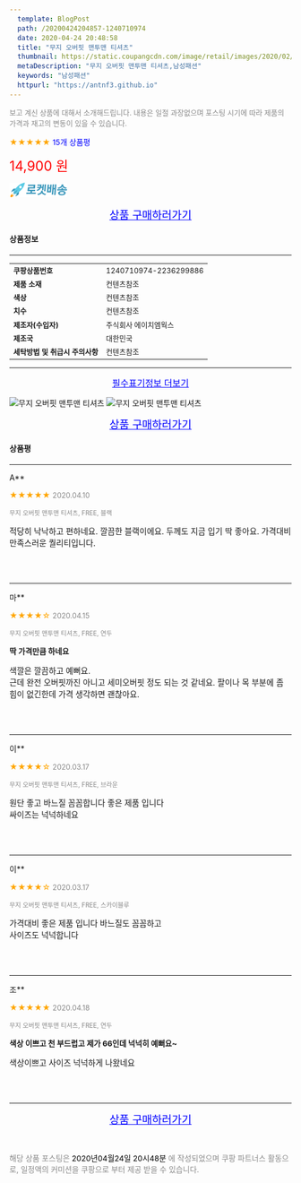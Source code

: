 ```yaml
---
  template: BlogPost
  path: /20200424204857-1240710974
  date: 2020-04-24 20:48:58
  title: "무지 오버핏 맨투맨 티셔츠"
  thumbnail: https://static.coupangcdn.com/image/retail/images/2020/02/05/16/3/d9ecd08a-d0d2-4b05-a9dd-13e06a021275.jpg
  metaDescription: "무지 오버핏 맨투맨 티셔츠,남성패션"
  keywords: "남성패션"
  httpurl: "https://antnf3.github.io"
---
```

  
<span style="color: #888;font-size:0.8rem">보고 계신 상품에 대해서 소개해드립니다.
내용은 일절 과장없으며 포스팅 시기에 따라 제품의 가격과 재고의 변동이 있을 수 있습니다.</span>
  
<span style="color: orange;">★★★★★</span> <span style="color: blue;font-size: 0.85rem;">15개 상품평</span>

<span style="font-size: 0.9rem"></span> 

<span style="color: red;font-size: 1.5rem;">14,900 원</span>

![로켓배송](/assets/rocket_logo.png)

<p align="center"><a href="http://me2.do/5QxdEvAC" style="font-size: 1.2rem; color: blue;">상품 구매하러가기</a></p>

#### 상품정보

---

|                  |                       |
| ---------------- | --------------------- |
| **<span style="font-size:0.8rem;">쿠팡상품번호</span>** | <span style="font-size:0.8rem;">1240710974-2236299886</span> |
| **<span style="font-size:0.8rem;">제품 소재</span>**    | <span style="font-size:0.8rem;">컨텐츠참조</span>        |
| **<span style="font-size:0.8rem;">색상</span>**    | <span style="font-size:0.8rem;">컨텐츠참조</span>        |
| **<span style="font-size:0.8rem;">치수</span>**    | <span style="font-size:0.8rem;">컨텐츠참조</span>        |
| **<span style="font-size:0.8rem;">제조자(수입자)</span>**    | <span style="font-size:0.8rem;">주식회사 에이치엠웍스</span>        |
| **<span style="font-size:0.8rem;">제조국</span>**    | <span style="font-size:0.8rem;">대한민국</span>        |
| **<span style="font-size:0.8rem;">세탁방법 및 취급시 주의사항</span>**    | <span style="font-size:0.8rem;">컨텐츠참조</span>        |




---

<p align="center"><a href="http://me2.do/5QxdEvAC" style="font-size: 1rem; color: blue;">필수표기정보 더보기</a></p>

![무지 오버핏 맨투맨 티셔츠](http://thumbnail8.coupangcdn.com/thumbnails/remote/q89/image/retail/images/577584389299234-fb4cc46b-bf6f-4512-9ea6-5fc6be5ab46a.jpg)
![무지 오버핏 맨투맨 티셔츠](http://thumbnail7.coupangcdn.com/thumbnails/remote/q89/image/retail/images/2020/02/07/9/1/7e5b8b1d-c823-4c04-b5c7-9dd110c5e4c8.jpg)

<p align="center"><a href="http://me2.do/5QxdEvAC" style="font-size: 1.2rem; color: blue;">상품 구매하러가기</a></p>

#### 상품평
  
---
  
A**
    
<span style="color: orange;">★★★★★</span> <span style="font-size:0.8rem;color: #888;">2020.04.10</span>
    
<span style="color: #888;font-size:0.7rem">무지 오버핏 맨투맨 티셔츠, FREE, 블랙</span>
    

    
<span style="font-size: 0.9rem;">적당히 낙낙하고 편하네요. 깔끔한 블랙이에요. 두께도 지금 입기 딱 좋아요. 가격대비 만족스러운 퀄리티입니다.</span>
    
<br>
<br>

---
  
마**
    
<span style="color: orange;">★★★★☆</span> <span style="font-size:0.8rem;color: #888;">2020.04.15</span>
    
<span style="color: #888;font-size:0.7rem">무지 오버핏 맨투맨 티셔츠, FREE, 연두</span>
    
<span style="font-size:0.85rem">**딱 가격만큼 하네요**</span>
    
<span style="font-size: 0.9rem;">색깔은 깔끔하고 예뻐요.<br/>근데 완전 오버핏까진 아니고 세미오버핏 정도 되는 것 같네요. 팔이나 목 부분에 좀 힘이 없긴한데 가격 생각하면 괜찮아요.</span>
    
<br>
<br>

---
  
이**
    
<span style="color: orange;">★★★★☆</span> <span style="font-size:0.8rem;color: #888;">2020.03.17</span>
    
<span style="color: #888;font-size:0.7rem">무지 오버핏 맨투맨 티셔츠, FREE, 브라운</span>
    

    
<span style="font-size: 0.9rem;">원단 좋고  바느질 꼼꼼합니다   좋은 제품 입니다<br/>싸이즈는 넉넉하네요</span>
    
<br>
<br>

---
  
이**
    
<span style="color: orange;">★★★★☆</span> <span style="font-size:0.8rem;color: #888;">2020.03.17</span>
    
<span style="color: #888;font-size:0.7rem">무지 오버핏 맨투맨 티셔츠, FREE, 스카이블루</span>
    

    
<span style="font-size: 0.9rem;">가격대비 좋은 제품 입니다   바느질도 꼼꼼하고<br/>사이즈도 넉넉합니다</span>
    
<br>
<br>

---
  
조**
    
<span style="color: orange;">★★★★★</span> <span style="font-size:0.8rem;color: #888;">2020.04.18</span>
    
<span style="color: #888;font-size:0.7rem">무지 오버핏 맨투맨 티셔츠, FREE, 연두</span>
    
<span style="font-size:0.85rem">**색상 이쁘고 천 부드럽고 제가 66인데 넉넉히 예뻐요~**</span>
    
<span style="font-size: 0.9rem;">색상이쁘고 사이즈 넉넉하게 나왔네요</span>
    
<br>
<br>


  
---
  
<p align="center"><a href="http://me2.do/5QxdEvAC" style="font-size: 1.2rem; color: blue;">상품 구매하러가기</a></p>
  
<br>
  
<span style="font-size: 0.85rem; color: #888;">해당 상품 포스팅은 <span style="color: #000;"> 2020년04월24일 20시48분 </span> 에 작성되었으며 쿠팡 파트너스 활동으로, 일정액의 커미션을 쿠팡으로 부터 제공 받을 수 있습니다.</span>